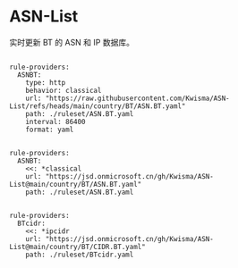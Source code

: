 
# ASN-List

实时更新 BT 的 ASN 和 IP 数据库。

<pre><code class="language-javascript">
rule-providers:
  ASNBT:
    type: http
    behavior: classical
    url: "https://raw.githubusercontent.com/Kwisma/ASN-List/refs/heads/main/country/BT/ASN.BT.yaml"
    path: ./ruleset/ASN.BT.yaml
    interval: 86400
    format: yaml
</code></pre>

<pre><code class="language-javascript">
rule-providers:
  ASNBT:
    <<: *classical
    url: "https://jsd.onmicrosoft.cn/gh/Kwisma/ASN-List@main/country/BT/ASN.BT.yaml"
    path: ./ruleset/ASN.BT.yaml
</code></pre>

<pre><code class="language-javascript">
rule-providers:
  BTcidr:
    <<: *ipcidr
    url: "https://jsd.onmicrosoft.cn/gh/Kwisma/ASN-List@main/country/BT/CIDR.BT.yaml"
    path: ./ruleset/BTcidr.yaml
</code></pre>